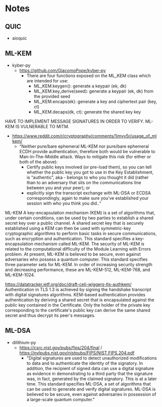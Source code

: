 # Notes
## QUIC
- aioquic

## ML-KEM
- kyber-py
    - https://github.com/GiacomoPope/kyber-py
		- There are four functions exposed on the ML_KEM class which are intended for use:
			* ML_KEM.keygen(): generate a keypair (ek, dk)
			* ML_KEM.key_derive(seed): generate a keypair (ek, dk) from the provided seed
			* ML_KEM.encaps(ek): generate a key and ciphertext pair (key, ct)
			* ML_KEM.decaps(dk, ct): generate the shared key key


HAVE TO IMPLEMENT MESSAGE SIGNATURES IN ORDER TO VERIFY. ML-KEM IS VULNERABLE TO MITM.
- https://www.reddit.com/r/cryptography/comments/1imyv5r/usage_of_mlkem/
    * “Neither pure/bare ephemeral ML-KEM nor pure/bare ephemeral ECDH provide authentication, therefore both would be vulnerable to Man-In-The-Middle attack. Ways to mitigate this risk (for either or both of the above):
        * Certify public keys involved (or pre-load them), so you can tell whether the public key you got to use in the Key Establishment, is “authentic”, aka - belongs to who you thought it did (rather than to an adversary that sits on the communications line between you and your peer); or 
        * explicitly sign the transcript exchange with ML-DSA or ECDSA correspondingly, again to make sure you’ve established your session with who you think you did..“


ML-KEM
A key-encapsulation mechanism (KEM) is a set of algorithms that, under certain conditions, can be used by two parties to establish a shared secret key over a public channel. A shared secret key that is securely established using a KEM can then be used with symmetric-key cryptographic algorithms to perform basic tasks in secure communications, such as encryption and authentication. This standard specifies a key-encapsulation mechanism called ML-KEM. The security of ML-KEM is related to the computational difficulty of the Module Learning with Errors problem. At present, ML-KEM is believed to be secure, even against adversaries who possess a quantum computer. This standard specifies three parameter sets for ML-KEM. In order of increasing security strength and decreasing performance, these are ML-KEM-512, ML-KEM-768, and ML-KEM-1024.


https://datatracker.ietf.org/doc/draft-celi-wiggers-tls-authkem/
Authentication in TLS 1.3 is achieved by signing the handshake transcript with digital signatures algorithms. KEM-based authentication provides authentication by deriving a shared secret that is encapsulated against the public key contained in the Certificate. Only the holder of the private key corresponding to the certificate's public key can derive the same shared secret and thus decrypt its peer's messages.


## ML-DSA
- dilithium-py
	- https://csrc.nist.gov/pubs/fips/204/final / https://nvlpubs.nist.gov/nistpubs/FIPS/NIST.FIPS.204.pdf
		- "Digital signatures are used to detect unauthorized modifications to data and to authenticate the identity of the signatory. In addition, the recipient of signed data can use a digital signature as evidence in demonstrating to a third party that the signature was, in fact, generated by the claimed signatory. This is at a later time. This standard specifies ML-DSA, a set of algorithms that can be used to generate and verify digital signatures. ML-DSA is believed to be secure, even against adversaries in possession of a large-scale quantum computer."